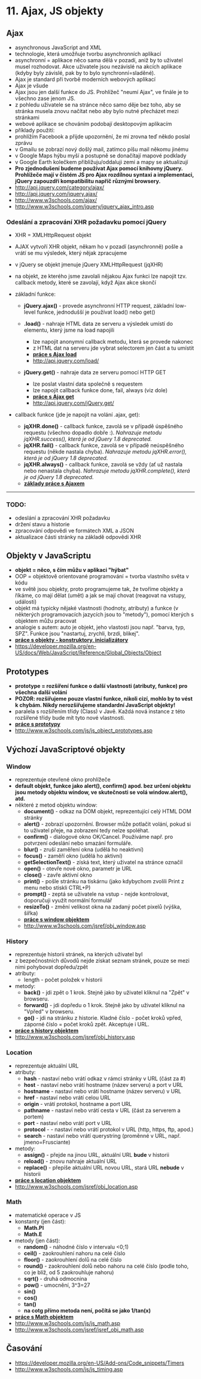 # 11. Ajax, JS objekty

## Ajax

* asynchronous JavaScript and XML
* technologie, která umožňuje tvorbu asynchronních aplikací
* asynchronní = aplikace něco sama dělá v pozadí, aniž by to uživatel musel rozhodovat. Akce uživatele jsou nezávislé na akcích aplikace (kdyby byly závislé, pak by to bylo synchronní=sladěné).
* Ajax je standard při tvorbě moderních webových aplikací
* Ajax je všude
* Ajax jsou jen další funkce do JS. Prohlížeč "neumí Ajax", ve finále je to všechno zase jenom JS.
* z pohledu uživatele se na stránce něco samo děje bez toho, aby se stránka musela znovu načítat nebo aby bylo nutné přecházet mezi stránkami
* webové aplikace se chováním podobají desktopovým aplikacím
* příklady použití:
 * prohlížím Facebook a přijde upozornění, že mi zrovna teď někdo poslal zprávu
 * v Gmailu se zobrazí nový došlý mail, zatímco píšu mail někomu jinému
 * v Google Maps hýbu myší a postupně se donačítají mapové podklady
 * v Google Earth kolečkem přibližuju/oddaluji zemi a mapy se aktualizují
* **Pro zjednodušení budeme používat Ajax pomocí knihovny jQuery. Prohlížeče mají v čistém JS pro Ajax rozdílnou syntaxi a implementaci, jQuery zapouzdří kompatibilitu napříč různými browsery.**
* http://api.jquery.com/category/ajax/
* http://api.jquery.com/jquery.ajax/
* http://www.w3schools.com/ajax/
* http://www.w3schools.com/jquery/jquery_ajax_intro.asp


### Odeslání a zpracování XHR požadavku pomocí jQuery

* XHR = XMLHttpRequest objekt
* AJAX vytvoří XHR objekt, někam ho v pozadí (asynchronně) pošle a vrátí se mu výsledek, který nějak zpracujeme
* v jQuery se objekt jmenuje jQuery XMLHttpRequest (jqXHR)
* na objekt, ze kterého jsme zavolali nějakou Ajax funkci lze napojit tzv. callback metody, které se zavolají, když Ajax akce skončí
* základní funkce:

  * **jQuery.ajax()** - provede asynchronní HTTP request, základní low-level funkce, jednodušší je používat load() nebo get()

  * **.load()** - nahraje HTML data ze serveru a výsledek umístí do elementu, který jsme na load napojili
    * lze napojit anonymní callback metodu, která se provede nakonec
    * z HTML dat na serveru jde vybrat selectorem jen část a tu umístit
    * **[práce s Ajax load](./11-ajax-load.html)**
    * http://api.jquery.com/load/

  * **jQuery.get()** - nahraje data ze serveru pomocí HTTP GET
    * lze poslat vlastní data společně s requestem 
    * lze napojit callback funkce done, fail, always (viz dole)
    * **[práce s Ajax get](./11-ajax-load.html)**
    * http://api.jquery.com/jQuery.get/


* callback funkce (jde je napojit na volání .ajax, get):
  * **jqXHR.done()** - callback funkce, zavolá se v případě úspěšného requestu (všechno dopadlo dobře :).
    *Nahrazuje metodu jqXHR.success(), která je od jQuery 1.8 deprecated.*
  * **jqXHR.fail()** - callback funkce, zavolá se v případě neúspěšného requestu (někde nastala chyba). 
    *Nahrazuje metodu jqXHR.error(), která je od jQuery 1.8 deprecated.*
  * **jqXHR.always()** - callback funkce, zavolá se vždy (ať už nastala nebo nenastala chyba).
    *Nahrazuje metodu jqXHR.complete(), která je od jQuery 1.8 deprecated.*
  * **[základy práce s Ajaxem](./11-ajax-basics.html)**


---

### TODO:
- odeslání a zpracování XHR požadavku
- držení stavu a historie
- zpracování odpovědi ve formátech XML a JSON
- aktualizace části stránky na základě odpovědi XHR




## Objekty v JavaScriptu

* **objekt = něco, s čím můžu v aplikaci "hýbat"**
* OOP = objektově orientované programování = tvorba vlastního světa v kódu
* ve světě jsou objekty, proto programujeme tak, že tvoříme objekty a říkáme, co mají dělat (umět) a jak se mají chovat (reagovat na vstupy, události)
* objekt má typicky nějaké vlastnosti (hodnoty, atributy) a funkce (v některých programovacích jazycích jsou to "metody"), pomocí kterých s objektem můžu pracovat
* analogie s autem: auto je objekt, jeho vlastosti jsou např. "barva, typ, SPZ". Funkce jsou "nastartuj, zrychli, brzdi, blikej".
* **[práce s objekty - konstruktory, inicializátory](./11-js-objects.html)**
* https://developer.mozilla.org/en-US/docs/Web/JavaScript/Reference/Global_Objects/Object


## Prototypes

* **prototype = rozšíření funkce o další vlastnosti (atributy, funkce) pro všechna další volání**
* **POZOR: rozšiřujeme pouze vlastní funkce, nikoli cizí, mohlo by to vést k chybám. Nikdy nerozšiřujeme standardní JavaScript objekty!**
* paralela s rozšířením třídy (Class) v Javě. Každá nová instance z této rozšířené třídy bude mít tyto nové vlastnosti.
* **[práce s prototypy](./11-js-prototypes.html)**
* http://www.w3schools.com/js/js_object_prototypes.asp


## Výchozí JavaScriptové objekty

### Window
* reprezentuje otevřené okno prohlížeče
* **default objekt, funkce jako alert(), confirm() apod. bez určení objektu jsou metody objektu window, ve skutečnosti se volá window.alert(), atd.**
* některé z metod objektu window:
  * **document()** - odkaz na DOM objekt, reprezentující celý HTML DOM stránky
  * **alert()** - zobrazí upozornění. Browser může potlačit volání, pokud si to uživatel přeje, na zobrazení tedy nelze spoléhat.
  * **confirm()** - dialogové okno OK/Cancel. Používáme např. pro potvrzení odeslání nebo smazání formuláře.
  * **blur()** - zruší zaměření okna (udělá ho neaktivní)
  * **focus()** - zaměří okno (udělá ho aktivní)
  * **getSelectionText()** - získá text, který uživatel na stránce označil
  * **open()** - otevře nové okno, parametr je URL
  * **close()** - zavře aktivní okno
  * **print()** - pošle stránku na tiskárnu (jako kdybychom zvolili Print z menu nebo stiskli CTRL+P)
  * **prompt()** - zeptá se uživatele na vstup - nejde kontrolovat, doporučuji využít normální formulář
  * **resizeTo()** - změní velikost okna na zadaný počet pixelů (výška, šířka)
  * **[práce s window objektem](./11-js-window.html)**
  * http://www.w3schools.com/jsref/obj_window.asp

### History
* reprezentuje historii stránek, na kterých uživatel byl
* z bezpečnostních důvodů nejde získat seznam stránek, pouze se mezi nimi pohybovat dopředu/zpět
* atributy:
  * length - počet položek v historii
* metody:
  * **back()** - jdi zpět o 1 krok. Stejně jako by uživatel kliknul na "Zpět" v browseru.
  * **forward()** - jdi dopředu o 1 krok. Stejně jako by uživatel kliknul na "Vpřed" v browseru.
  * **go()** - jdi na stránku z historie. Kladné číslo - počet kroků vpřed, záporné číslo = počet kroků zpět. Akceptuje i URL.
* **[práce s history objektem](./11-js-history.html)**
* http://www.w3schools.com/jsref/obj_history.asp


### Location
* reprezentuje aktuální URL
* atributy:
  * **hash** - nastaví nebo vrátí odkaz v rámci stránky v URL (část za #)
  * **host** - nastaví nebo vrátí hostname (název serveru) a port v URL
  * **hostname** - nastaví nebo vrátí hostname (název serveru) v URL
  * **href** - nastaví nebo vrátí celou URL
  * **origin** - vrátí protokol, hostname a port URL
  * **pathname** - nastaví nebo vrátí cesta v URL (část za serverem a portem)
  * **port** - nastaví nebo vrátí port v URL
  * **protocol** - - nastaví nebo vrátí protokol v URL (http, https, ftp, apod.)
  * **search** - nastaví nebo vrátí querystring (proměnné v URL, např. jmeno=Frusciante)	
* metody:
  * **assign()** - přejde na jinou URL, aktuální URL **bude** v historii
  * **reload()** - znovu nahraje aktuální URL
  * **replace()** - přepíše aktuální URL novou URL, stará URL **nebude** v historii
* **[práce s location objektem](./11-js-location.html)**
* http://www.w3schools.com/jsref/obj_location.asp


### Math
* matematické operace v JS
* konstanty (jen část):
  * **Math.PI**
  * **Math.E** 
* metody (jen část):
  * **random()** - náhodné číslo v intervalu &lt;0;1)
  * **ceil()** - zaokrouhlení nahoru na celé číslo
  * **floor()** - zaokrouhlení dolů na celé číslo
  * **round()** - zaokrouhlení dolů nebo nahoru na celé číslo (podle toho, co je blíž, od 5 zaokrouhluje nahoru)
  * **sqrt()** - druhá odmocnina
  * **pow()** - umocnění, 3^3=27
  * **sin()**
  * **cos()**
  * **tan()**
  * **na cotg přímo metoda není, počítá se jako 1/tan(x)**
* **[práce s Math objektem](./11-js-math.html)**
* http://www.w3schools.com/js/js_math.asp
* http://www.w3schools.com/jsref/jsref_obj_math.asp


## Časování
* https://developer.mozilla.org/en-US/Add-ons/Code_snippets/Timers
* http://www.w3schools.com/js/js_timing.asp
